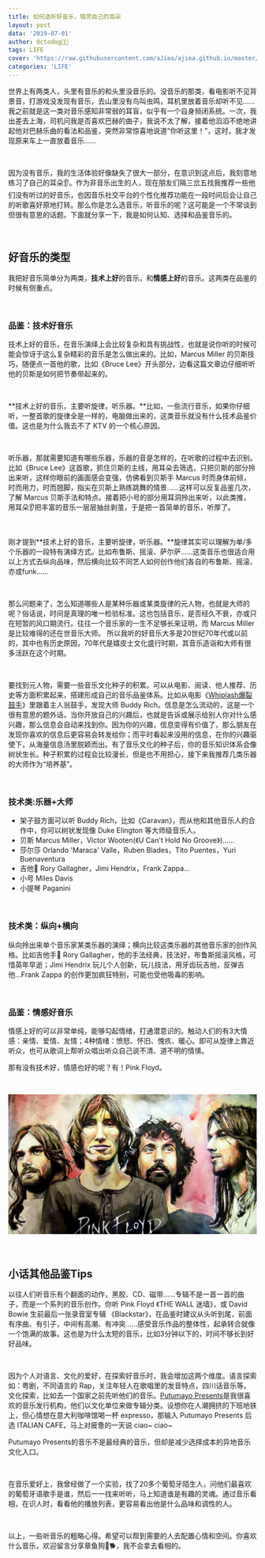 ```yaml
---
title: 如何选听好音乐，犒劳自己的耳朵
layout: post
data: '2019-07-01'
author: Octodog🐙🐶
tags: LIFE
cover: 'https://raw.githubusercontent.com/aJiea/ajiea.github.io/master/_posts/190626/cover.jpg'
categories: 'LIFE'
---
```



世界上有两类人，头里有音乐的和头里没音乐的。没音乐的那类，看电影听不见背景音，打游戏没发现有音乐，去山里没有鸟叫虫鸣，耳机里放着音乐却听不见……我之前就是这一类对音乐感知非常弱的耳盲，似乎有一个自身频闭系统。一次，我出差去上海，司机问我是否喜欢巴赫的曲子，我说不太了解，接着他滔滔不绝地讲起他对巴赫乐曲的看法和品鉴，突然非常惊喜地说道“你听这里！”，这时，我才发现原来车上一直放着音乐……

<br/>

因为没有音乐，我的生活体验好像缺失了很大一部分，在意识到这点后，我刻意地练习了自己的耳朵👂。作为非音乐出生的人，现在朋友们隔三岔五找我推荐一些他们没有听过的好音乐，也因音乐社交平台的个性化推荐功能在一段时间后会让自己的听歌喜好原地打转。那么你是怎么选音乐，听音乐的呢？这可能是一个不常谈到但很有意思的话题。下面就分享一下，我是如何认知、选择和品鉴音乐的。

<br/>

## 好音乐的类型

我把好音乐简单分为两类，**技术上好**的音乐，和**情感上好**的音乐。这两类在品鉴的时候有侧重点。

<br/>

### 品鉴：技术好音乐

技术上好的音乐，在音乐演绎上会比较复杂和具有挑战性，也就是说你听的时候可能会惊讶于这么复杂精彩的音乐是怎么做出来的。比如，Marcus Miller 的贝斯技巧，随便点一首他的歌，比如《Bruce Lee》开头部分，边看这篇文章边仔细听听他的贝斯是如何把节奏带起来的。

<br/>

**技术上好的音乐，主要听旋律，听乐器。**比如，一些流行音乐，如果你仔细听，一整首歌的旋律全是一样的，电脑做出来的，这类音乐就没有什么技术品鉴价值。这也是为什么我去不了 KTV 的一个核心原因。

<br/>

听乐器，那就需要知道有哪些乐器，乐器的音是怎样的，在听歌的过程中去识别。比如《Bruce Lee》这首歌，抓住贝斯的主线，用耳朵去筛选，只把贝斯的部分拎出来听，这样你眼前的画面感会变强，仿佛看到贝斯手 Marcus 时而身体前倾，时而用力，时而翘脚，指尖在贝斯上熟练跳舞的情景……这样可以反复品鉴几次，了解 Marcus 贝斯手法和特点。接着把小号的部分用耳洞拎出来听，以此类推，用耳朵👂把丰富的音乐一层层抽丝剥茧，于是把一首简单的音乐，听厚了。

<br/>

刚才提到**技术上好的音乐，主要听旋律，听乐器。**旋律其实可以理解为单/多个乐器的一段特有演绎方式。比如布鲁斯、摇滚、萨尔萨……这类音乐也很适合用以上方式去纵向品味，然后横向比较不同艺人如何创作他们各自的布鲁斯、摇滚、亦或funk……

<br/>

那么问题来了，怎么知道哪些人是某种乐器或某类旋律的元人物，也就是大师的呢？俗话说，时间是真理的唯一检验标准。这也包括音乐，是否经久不衰，亦或只在短暂的风口期流行。往往一个音乐家的一生不足够长来证明，而 Marcus Miller 是比较难得的还在世音乐大师。 所以我听的好音乐大多是20世纪70年代或以前的，其中也有历史原因，70年代是嬉皮士文化盛行时期，其音乐造诣和大师有很多活跃在这个时期。

<br/>

要找到元人物，需要一些音乐文化种子的积累。可以从电影、阅读、他人推荐、历史等方面积累起来，搭建形成自己的音乐品鉴体系。比如从电影《[Whiplash爆裂鼓手](https://movie.douban.com/subject/25773932/)》里跟着主人翁鼓手，发现大师 Buddy Rich。信息是怎么流动的，这是一个很有意思的题外话，当你开放自己的兴趣后，也就是告诉或展示给别人你对什么感兴趣，那么信息会自动来找到你。因为你的兴趣，信息变得有价值了，那么朋友在发现你喜欢的信息后更容易会转发给你；而平时看起来没用的信息，在你的兴趣驱使下，从海量信息汤里脱颖而出。有了音乐文化的种子后，你的音乐知识体系会像树状生长。种子积累的过程会比较漫长，但是也不用担心，接下来我推荐几类乐器的大师作为“培养基”。

<br/>

### 技术类:乐器+大师 

- 架子鼓方面可以听 Buddy Rich，比如《Caravan》，而从他和其他音乐人的合作中，你可以树状发现像 Duke Elington 等大师级音乐人。
- 贝斯 Marcus Miller，Victor Wooten(《U Can't Hold No Groove》)……
- 莎尔莎 Orlando 'Maraca' Valle，Ruben Blades，Tito Puentes，Yuri Buenaventura
- 吉他🎸 Rory Gallagher，Jimi Hendrix，Frank Zappa…
- 小号 Miles Davis
- 小提琴 Paganini

<br/>

### 技术类：纵向+横向

纵向拎出来单个音乐家某类乐器的演绎；横向比较这类乐器的其他音乐家的创作风格。比如吉他手🎸 Rory Gallagher，他的手法经典，技法好，布鲁斯摇滚风格，可惜英年早逝；Jimi Hendrix 玩儿个人创新，玩儿技法，用牙齿玩吉他，反弹吉他…Frank Zappa 的创作更加疯狂特别，可能也受他吸毒的影响。

<br/>

### 品鉴：情感好音乐

情感上好的可以非常单纯，能够勾起情绪，打通潜意识的。触动人们的有3大情感：亲情、爱情、友情；4种情绪：愤怒、怀旧、愧疚、暖心。即可从旋律上靠近听众，也可从歌词上帮听众唱出听众自己说不清、道不明的情愫。

那有没有技术好，情感也好的呢？有！Pink Floyd。

<br/>

![Home](https://raw.githubusercontent.com/aJiea/ajiea.github.io/master/_posts/190701/PINK-FLOYD.jpg)

<br/>

## 小话其他品鉴Tips

以往人们听音乐有个翻面的动作，黑胶、CD、磁带……专辑不是一首一首的曲子，而是一个系列的音乐创作。你听 Pink Floyd 《THE WALL 迷墙》，或 David Bowie 生前最后一张录音室专辑 《Blackstar》，在品鉴时建议从头听到尾，前面有序曲、有引子，中间有高潮、有冲突……感受音乐作品的整体性，起承转合就像一个饱满的故事。这也是为什么太短的音乐，比如3分钟以下的，时间不够长到好好品味。

<br/>

因为个人对语言、文化的爱好，在探索好音乐时，我会增加这两个维度。语言探索如：粤剧，不同语言的 Rap，关注年轻人在歌唱里的发音特点，四川话音乐等。文化探索，比如去一个国家之前先听他们的音乐。[Putumayo Presents](https://www.putumayo.com/)是我很喜欢的音乐发行机构，他们以文化单位来做专辑分类。设想你在人潮拥挤的下班地铁上，但心情想在意大利咖啡馆喝一杯 expresso，那输入 Putumayo Presents 后选 ITALIAN CAFE，马上对疲惫的一天说 ciao~ ciao~ 

Putumayo Presents的音乐不是最经典的音乐，但却是减少选择成本的异地音乐文化入口。

<br/>

在音乐爱好上，我曾经做了一个实验，找了20多个葡萄牙陌生人，问他们最喜欢的葡萄牙语歌手是谁，然后一一找来听听，马上知道谁是有趣的灵魂。通过音乐看相，在识人时，看看他的播放列表，更容易看出他是什么品味和调性的人。

<br/>

以上，一些听音乐的粗略心得。希望可以帮到需要的人去配置心情和空间。你喜欢什么音乐，欢迎留言分享章鱼狗🐙🐕，我不会拿去看相的。



